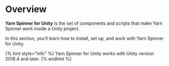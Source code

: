 # Overview

**Yarn Spinner for Unity** is the set of components and scripts that make Yarn Spinner work inside a Unity project.

In this section, you’ll learn how to install, set up, and work with Yarn Spinner for Unity.

{% hint style="info" %}
Yarn Spinner for Unity works with Unity version 2018.4 and later. 
{% endhint %}

